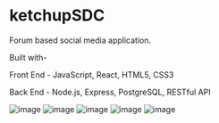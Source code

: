 # ketchupSDC
Forum based social media application.

Built with-

Front End - JavaScript, React, HTML5, CSS3

Back End - Node.js, Express, PostgreSQL, RESTful API 


![image](https://user-images.githubusercontent.com/57576309/181119355-6a863299-90ae-44e4-855d-48a99f8ab365.png)
![image](https://user-images.githubusercontent.com/57576309/181119453-0a6211be-2f23-4af1-914d-eb12335c1c27.png)
![image](https://user-images.githubusercontent.com/57576309/181792427-faa32f04-b284-419f-ae6d-22754b45a56b.png)
![image](https://user-images.githubusercontent.com/57576309/181792957-6f38c2ff-a65a-4b10-9aea-fec28b0a3de7.png)
![image](https://user-images.githubusercontent.com/57576309/181793223-b23818ea-c3eb-4e83-b995-cfa08d796c1a.png)

